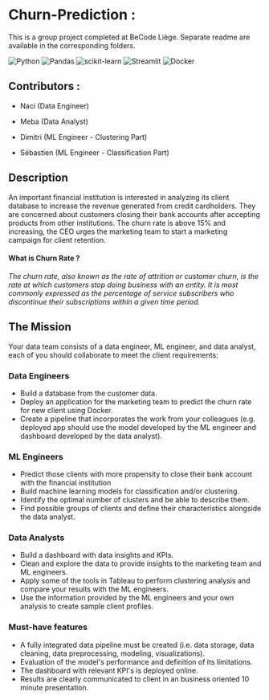 # Churn-Prediction :

This is a group project completed at BeCode Liège. Separate readme are available in the corresponding folders.

![Python](https://img.shields.io/badge/python-3670A0?style=for-the-badge&logo=python&logoColor=ffdd54)
![Pandas](https://img.shields.io/badge/pandas-%23150458.svg?style=for-the-badge&logo=pandas&logoColor=white)
![scikit-learn](https://img.shields.io/badge/scikit--learn-%23F7931E.svg?style=for-the-badge&logo=scikit-learn&logoColor=white)
![Streamlit](https://img.shields.io/badge/Streamlit-FF4B4B?style=for-the-badge&logo=Streamlit&logoColor=white)
![Docker](https://img.shields.io/badge/docker-%230db7ed.svg?style=for-the-badge&logo=docker&logoColor=white)

## Contributors :

- Naci (Data Engineer)

- Meba (Data Analyst)

- Dimitri (ML Engineer - Clustering Part)

- Sébastien (ML Engineer - Classification Part)

## Description

An important financial institution is interested in analyzing its client database to increase the revenue generated from credit cardholders. They are concerned about customers closing their bank accounts after accepting products from other institutions.
The churn rate is above 15% and increasing, the CEO urges the marketing team to start a marketing campaign for client retention.

#### What is Churn Rate ?

_The churn rate, also known as the rate of attrition or customer churn, is the rate at which customers stop doing business with an entity. It is most commonly expressed as the percentage of service subscribers who discontinue their subscriptions within a given time period._

## The Mission

Your data team consists of a data engineer, ML engineer, and data analyst, each of you should collaborate to meet the client requirements:

### Data Engineers

- Build a database from the customer data.
- Deploy an application for the marketing team to predict the churn rate for new client using Docker.
- Create a pipeline that incorporates the work from your colleagues (e.g. deployed app should use the model developed by the ML engineer and dashboard developed by the data analyst).

### ML Engineers

- Predict those clients with more propensity to close their bank account with the financial institution
- Build machine learning models for classification and/or clustering.
- Identify the optimal number of clusters and be able to describe them.
- Find possible groups of clients and define their characteristics alongside the data analyst.

### Data Analysts

- Build a dashboard with data insights and KPIs.
- Clean and explore the data to provide insights to the marketing team and ML engineers.
- Apply some of the tools in Tableau to perform clustering analysis and compare your results with the ML engineers.
- Use the information provided by the ML engineers and your own analysis to create sample client profiles.

### Must-have features

- A fully integrated data pipeline must be created (i.e. data storage, data cleaning, data preprocessing, modeling, visualizations).
- Evaluation of the model's performance and definition of its limitations.
- The dashboard with relevant KPI's is deployed online.
- Results are clearly communicated to client in an business oriented 10 minute presentation.